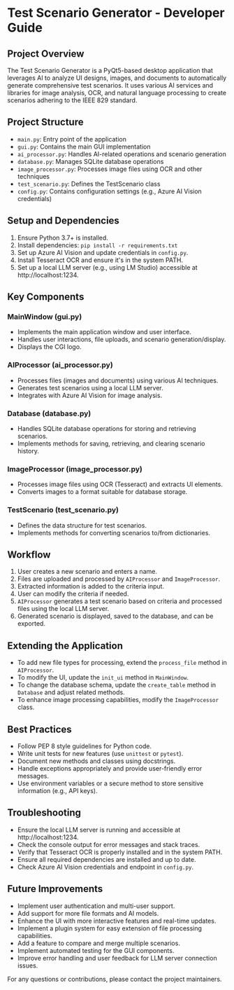 # Test Scenario Generator - Developer Guide

## Project Overview 
The Test Scenario Generator is a PyQt5-based desktop application that leverages AI to analyze UI designs, images, and documents to automatically generate comprehensive test scenarios. It uses various AI services and libraries for image analysis, OCR, and natural language processing to create scenarios adhering to the IEEE 829 standard.

## Project Structure
- `main.py`: Entry point of the application
- `gui.py`: Contains the main GUI implementation
- `ai_processor.py`: Handles AI-related operations and scenario generation
- `database.py`: Manages SQLite database operations
- `image_processor.py`: Processes image files using OCR and other techniques
- `test_scenario.py`: Defines the TestScenario class
- `config.py`: Contains configuration settings (e.g., Azure AI Vision credentials)

## Setup and Dependencies
1. Ensure Python 3.7+ is installed.
2. Install dependencies: `pip install -r requirements.txt`
3. Set up Azure AI Vision and update credentials in `config.py`.
4. Install Tesseract OCR and ensure it's in the system PATH.
5. Set up a local LLM server (e.g., using LM Studio) accessible at http://localhost:1234.

## Key Components

### MainWindow (gui.py)
- Implements the main application window and user interface.
- Handles user interactions, file uploads, and scenario generation/display.
- Displays the CGI logo.

### AIProcessor (ai_processor.py)
- Processes files (images and documents) using various AI techniques.
- Generates test scenarios using a local LLM server.
- Integrates with Azure AI Vision for image analysis.

### Database (database.py)
- Handles SQLite database operations for storing and retrieving scenarios.
- Implements methods for saving, retrieving, and clearing scenario history.

### ImageProcessor (image_processor.py)
- Processes image files using OCR (Tesseract) and extracts UI elements.
- Converts images to a format suitable for database storage.

### TestScenario (test_scenario.py)
- Defines the data structure for test scenarios.
- Implements methods for converting scenarios to/from dictionaries.

## Workflow
1. User creates a new scenario and enters a name.
2. Files are uploaded and processed by `AIProcessor` and `ImageProcessor`.
3. Extracted information is added to the criteria input.
4. User can modify the criteria if needed.
5. `AIProcessor` generates a test scenario based on criteria and processed files using the local LLM server.
6. Generated scenario is displayed, saved to the database, and can be exported.

## Extending the Application
- To add new file types for processing, extend the `process_file` method in `AIProcessor`.
- To modify the UI, update the `init_ui` method in `MainWindow`.
- To change the database schema, update the `create_table` method in `Database` and adjust related methods.
- To enhance image processing capabilities, modify the `ImageProcessor` class.

## Best Practices
- Follow PEP 8 style guidelines for Python code.
- Write unit tests for new features (use `unittest` or `pytest`).
- Document new methods and classes using docstrings.
- Handle exceptions appropriately and provide user-friendly error messages.
- Use environment variables or a secure method to store sensitive information (e.g., API keys).

## Troubleshooting
- Ensure the local LLM server is running and accessible at http://localhost:1234.
- Check the console output for error messages and stack traces.
- Verify that Tesseract OCR is properly installed and in the system PATH.
- Ensure all required dependencies are installed and up to date.
- Check Azure AI Vision credentials and endpoint in `config.py`.

## Future Improvements
- Implement user authentication and multi-user support.
- Add support for more file formats and AI models.
- Enhance the UI with more interactive features and real-time updates.
- Implement a plugin system for easy extension of file processing capabilities.
- Add a feature to compare and merge multiple scenarios.
- Implement automated testing for the GUI components.
- Improve error handling and user feedback for LLM server connection issues.

For any questions or contributions, please contact the project maintainers.
